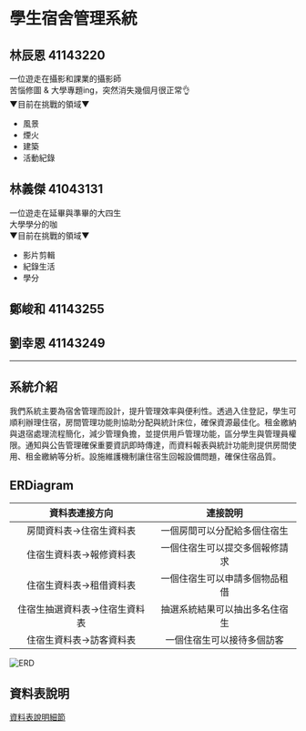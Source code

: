 # 學生宿舍管理系統
## 林辰恩 41143220
一位遊走在攝影和課業的攝影師  
苦惱修圖 & 大學專題ing，突然消失幾個月很正常👌  
 ▼目前在挑戰的領域▼  
- 風景  
- 煙火  
- 建築  
- 活動紀錄  


## 林義傑 41043131
一位遊走在延畢與準畢的大四生  
大學學分的咖  
 ▼目前在挑戰的領域▼  
- 影片剪輯  
- 紀錄生活
- 學分  

## 鄭峻和 41143255


## 劉幸恩 41143249
---
## 系統介紹
我們系統主要為宿舍管理而設計，提升管理效率與便利性。透過入住登記，學生可順利辦理住宿，房間管理功能則協助分配與統計床位，確保資源最佳化。租金繳納與退宿處理流程簡化，減少管理負擔，並提供用戶管理功能，區分學生與管理員權限。通知與公告管理確保重要資訊即時傳達，而資料報表與統計功能則提供房間使用、租金繳納等分析。設施維護機制讓住宿生回報設備問題，確保住宿品質。

## ERDiagram
|資料表連接方向|連接說明|
|:--:|:--:|
|房間資料表->住宿生資料表|一個房間可以分配給多個住宿生|
|住宿生資料表->報修資料表|一個住宿生可以提交多個報修請求|
|住宿生資料表->租借資料表|一個住宿生可以申請多個物品租借|
|住宿生抽選資料表->住宿生資料表|抽選系統結果可以抽出多名住宿生|
|住宿生資料表->訪客資料表|一個住宿生可以接待多個訪客|

![ERD](https://github.com/user-attachments/assets/b1f01727-452f-4060-af2f-4677316a1e57)

## 資料表說明

[資料表說明細節](sql/sql.md)


